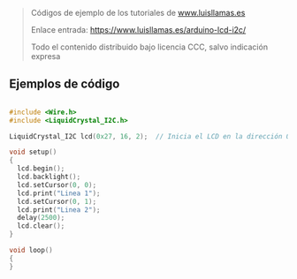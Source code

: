 > Códigos de ejemplo de los tutoriales de www.luisllamas.es
>
> Enlace entrada: https://www.luisllamas.es/arduino-lcd-i2c/
>
> Todo el contenido distribuido bajo licencia CCC, salvo indicación expresa


## Ejemplos de código
```cpp
#include <Wire.h> 
#include <LiquidCrystal_I2C.h>

LiquidCrystal_I2C lcd(0x27, 16, 2);  // Inicia el LCD en la dirección 0x27, con 16 caracteres y 2 líneas

void setup()
{
  lcd.begin();                      
  lcd.backlight();
  lcd.setCursor(0, 0);
  lcd.print("Linea 1");
  lcd.setCursor(0, 1);
  lcd.print("Linea 2");
  delay(2500);
  lcd.clear();
}

void loop()
{
}
```


